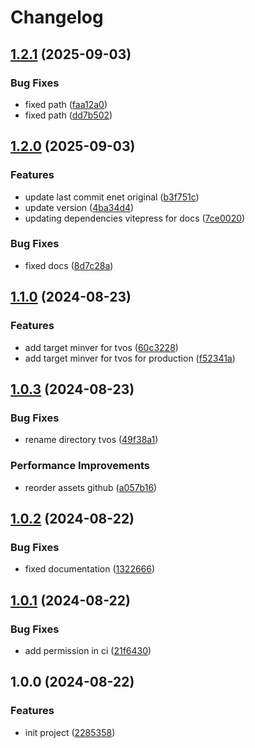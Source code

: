 # Changelog

## [1.2.1](https://github.com/CrzGames/Crzgames_RCENet/compare/v1.2.0...v1.2.1) (2025-09-03)


### Bug Fixes

* fixed path ([faa12a0](https://github.com/CrzGames/Crzgames_RCENet/commit/faa12a01c6bc8d4426d0448d458152280c6a4d0a))
* fixed path ([dd7b502](https://github.com/CrzGames/Crzgames_RCENet/commit/dd7b502441189b136c0c1d2b32199c46b8462533))

## [1.2.0](https://github.com/CrzGames/Crzgames_RCENet/compare/v1.1.0...v1.2.0) (2025-09-03)


### Features

* update last commit enet original ([b3f751c](https://github.com/CrzGames/Crzgames_RCENet/commit/b3f751cc1e1dcb1dbefd95f49c1c65b8e6beafa7))
* update version ([4ba34d4](https://github.com/CrzGames/Crzgames_RCENet/commit/4ba34d47c7b7e9465b192088a46b541c8e766d4f))
* updating dependencies vitepress for docs ([7ce0020](https://github.com/CrzGames/Crzgames_RCENet/commit/7ce002012d216819be82b8d0787d1d66facc3da8))


### Bug Fixes

* fixed docs ([8d7c28a](https://github.com/CrzGames/Crzgames_RCENet/commit/8d7c28ac5bf6f0f15e7d491c61cce978e33d84d7))

## [1.1.0](https://github.com/CrzGames/Crzgames_RCENet/compare/v1.0.3...v1.1.0) (2024-08-23)


### Features

* add target minver for tvos ([60c3228](https://github.com/CrzGames/Crzgames_RCENet/commit/60c3228114455f9c2fb56ac2631b0bb8a2137f44))
* add target minver for tvos for production ([f52341a](https://github.com/CrzGames/Crzgames_RCENet/commit/f52341ad51572b9c49f1b0e859574b8a428ff23b))

## [1.0.3](https://github.com/CrzGames/Crzgames_RCENet/compare/v1.0.2...v1.0.3) (2024-08-23)


### Bug Fixes

* rename directory tvos ([49f38a1](https://github.com/CrzGames/Crzgames_RCENet/commit/49f38a16310fc315b18897f472d0b52181d2574a))


### Performance Improvements

* reorder assets github ([a057b16](https://github.com/CrzGames/Crzgames_RCENet/commit/a057b1671cbe03ce57622a56c058d4f5a168c4d5))

## [1.0.2](https://github.com/CrzGames/Crzgames_RCENet/compare/v1.0.1...v1.0.2) (2024-08-22)


### Bug Fixes

* fixed documentation ([1322666](https://github.com/CrzGames/Crzgames_RCENet/commit/1322666a4a893513090f2e14cfdde2412a955ef5))

## [1.0.1](https://github.com/CrzGames/Crzgames_RCENet/compare/v1.0.0...v1.0.1) (2024-08-22)


### Bug Fixes

* add permission in ci ([21f6430](https://github.com/CrzGames/Crzgames_RCENet/commit/21f6430e1c124a8b607dd6f195c3a39b2644345f))

## 1.0.0 (2024-08-22)


### Features

* init project ([2285358](https://github.com/CrzGames/Crzgames_RCENet/commit/22853580a32b5e49a184aba2ff45c186575f1495))
